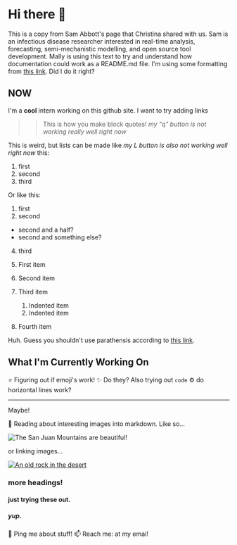 # Hi there 👋

This is a copy from Sam Abbott's page that Christina shared with us. Sam is an infectious disease researcher interested in real-time analysis, forecasting, semi-mechanistic modelling, and open source tool development. Mally is using this text to try and understand how documentation could work as a README.md file. I'm using some formatting from [this link](https://www.markdownguide.org/basic-syntax/). Did I do it right?

## NOW
I'm a **cool** intern working on this github site. I want to try adding links 
>> This is how you make block quotes! *my "q" button is not working really well right now*

This is weird, but lists can be made like *my L button is also not working well right now* this:
1. first
1. second 
1. third

Or like this:
1. first
2. second
  - second and a half? 
  - second and something else?
4. third

1. First item
2. Second item
3. Third item
    1. Indented item
    2. Indented item
4. Fourth item

Huh. Guess you shouldn't use parathensis according to [this link](https://www.markdownguide.org/basic-syntax/).

## What I'm Currently Working On
⭐ Figuring out if emoji's work!
✨ Do they? Also trying out `code`
⚙️ do horizontal lines work?

---

Maybe! 

📘 Reading about interesting images into markdown. Like so...

![The San Juan Mountains are beautiful!](/assets/images/san-juan-mountains.jpg "San Juan Mountains")

or linking images...

[![An old rock in the desert](/assets/images/shiprock.jpg "Shiprock, New Mexico by Beau Rogers")](https://www.flickr.com/photos/beaurogers/31833779864/in/photolist-Qv3rFw-34mt9F-a9Cmfy-5Ha3Zi-9msKdv-o3hgjr-hWpUte-4WMsJ1-KUQ8N-deshUb-vssBD-6CQci6-8AFCiD-zsJWT-nNfsgB-dPDwZJ-bn9JGn-5HtSXY-6CUhAL-a4UTXB-ugPum-KUPSo-fBLNm-6CUmpy-4WMsc9-8a7D3T-83KJev-6CQ2bK-nNusHJ-a78rQH-nw3NvT-7aq2qf-8wwBso-3nNceh-ugSKP-4mh4kh-bbeeqH-a7biME-q3PtTf-brFpgb-cg38zw-bXMZc-nJPELD-f58Lmo-bXMYG-bz8AAi-bxNtNT-bXMYi-bXMY6-bXMYv)


### more headings!

#### just trying these out.

##### yup.

💬 Ping me about stuff!
📫 Reach me: at my emai!

